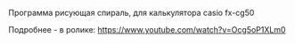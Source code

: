 
Программа рисующая спираль, для калькулятора casio fx-cg50

Подробнее - в ролике: https://www.youtube.com/watch?v=Ocg5oP1XLm0
